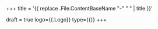 +++
title = '{{ replace .File.ContentBaseName "-" " " | title }}'

draft = true
logo={{.Logo}}
type={{}}
+++
